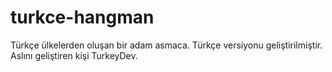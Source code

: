 # turkce-hangman
Türkçe ülkelerden oluşan bir adam asmaca. Türkçe versiyonu geliştirilmiştir. Aslını geliştiren kişi TurkeyDev.
